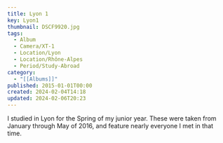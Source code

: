 ```yaml
---
title: Lyon 1
key: Lyon1
thumbnail: DSCF9920.jpg
tags:
  - Album
  - Camera/XT-1
  - Location/Lyon
  - Location/Rhône-Alpes
  - Period/Study-Abroad
category:
  - "[[Albums]]"
published: 2015-01-01T00:00
created: 2024-02-04T14:18
updated: 2024-02-06T20:23
---
```

I studied in Lyon for the Spring of my junior year. These were taken from January through May of 2016, and feature nearly everyone I met in that time.
